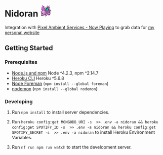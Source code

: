 # Nidoran ![Nidoran](cryptonym.png)

Integration with [Pixel Ambient Services - Now Playing](https://play.google.com/store/apps/details?id=com.google.intelligence.sense) to grab data for [my personal website](http://braxtondiggs.com)

## Getting Started

### Prerequisites

- [Node.js and npm](nodejs.org) Node ^4.2.3, npm ^2.14.7
- [Heroku CLI](https://devcenter.heroku.com/articles/getting-started-with-nodejs) Heroku ^5.6.8
- [Node Foreman](https://github.com/strongloop/node-foreman) (`npm install --global foreman`)
- [nodemon](https://nodemon.io/) (`npm install --global nodemon`)

### Developing

1. Run `npm install` to install server dependencies.

2. Run `heroku config:get MONGODB_URI -s  >> .env -a nidoran && heroku config:get SPOTIFY_ID -s  >> .env -a nidoran && heroku config:get SPOTIFY_SECRET -s  >> .env -a nidoran` to install Heroku Environment Variables.

3. Run `nf run npm run watch` to start the development server.
